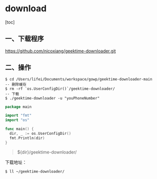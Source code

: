 # download

[toc]

## 一、下载程序

https://github.com/nicoxiang/geektime-downloader.git

## 二、操作

```shell
$ cd /Users/lifei/Documents/workspace/gowp/geektime-downloader-main
-- 删除缓存
$ rm -rf `os.UserConfigDir()`/geektime-downloader/
-- 下载
$ ./geektime-downloader -u "youPhoneNumber"

```

```go
package main

import "fmt"
import "os"

func main() {
  dir, _ := os.UserConfigDir()
  fmt.Println(dir)
}
```

> ${dir}/geektime-downloader/

下载地址：

```shell
$ ll ~/geektime-downloader/
```

